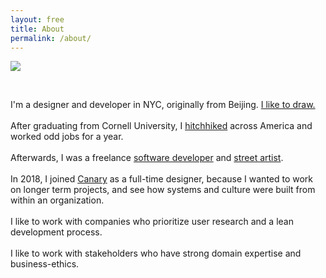 ```yaml
---
layout: free
title: About
permalink: /about/
---
```



<section id="about" class="cf mb5 w-100">
    <div class="fn fl-ns w-25-ns w-50">
        <img src="{{site.baseurl}}/assets/img/me.png">
    </div>
    <div class="fn fl-ns w-25-ns w-100">
    <p>&nbsp;</p>
    </div>
    <div class="fn fl-ns w-50-ns w-100"><p class="mt0-ns f5 lh-copy"> 
    I'm a designer and developer in NYC, originally from Beijing. <a class="underline black" href="{{site.baseurl}}/illo/">I like to draw.</a>
    <br><br>
    After graduating from Cornell University, I <a class="underline black" href="{{site.baseurl}}/vignettes/">hitchhiked</a> across America and worked odd jobs for a year.
    <br><br> 
    Afterwards, I was a freelance <a class="underline black" href="https://research.cornell.edu">software developer</a> and <a class="underline black" href="{{site.baseurl}}/streetart/">street artist</a>.
    <br><br>
    In 2018, I joined <a class="underline black" href="https://canary.is/how-it-works/">Canary</a> as a full-time designer, because I wanted to work on longer term projects, and see how systems and culture were built from within an organization.
    <br><br>
    I like to work with companies who prioritize user research and a lean development process. 
    <br><br>
    I like to work with stakeholders who have strong domain expertise and business-ethics.
    <!-- <br><br>
    <span class="fw5">Ok, but what do you do? Like specifically?</span>
    <br><br>

  <span class="red">Brand.</span> Strategy, Identity, Copywriting, Art Direction, Packaging, Illustration.
        <br><br>
        <span class="blue">Digital Product.</span> Interaction & Visual Design, Prototyping, User Research.
        <br><br>
        <span class="green">Marketing & Sales.</span> Advertising, Lead Generation, SEO, Optimizing Sales Funnels.
        <br><br>
        <span class="purple">Code.</span> Automation, Development, Maintenance.

  <br><br>
    <span class="fw5">Cool. Let's Talk?</span> -->
    <br><br>
    Feel free to drop me a line: kevthema@gmail
    <br><br>
    </p>
    </div>
    
</section>
